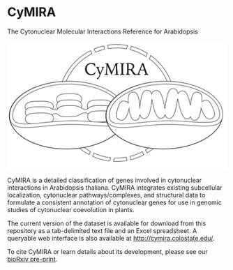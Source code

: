 # CyMIRA
The Cytonuclear Molecular Interactions Reference for Arabidopsis

![](CyMIRA_logo.png)


CyMIRA is a detailed classification of genes involved in cytonuclear interactions in Arabidopsis thaliana. CyMIRA integrates existing subcellular localization, cytonuclear pathways/complexes, and structural data to formulate a consistent annotation of cytonuclear genes for use in genomic studies of cytonuclear coevolution in plants.

The current version of the dataset is available for download from this repository as a tab-delimited text file and an Excel spreadsheet. A queryable web interface is also available at http://cymira.colostate.edu/.

To cite CyMIRA or learn details about its development, please see our [bioRxiv pre-print](https://www.biorxiv.org/content/10.1101/614487v1).
